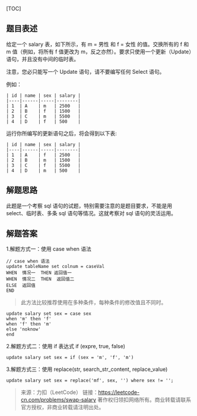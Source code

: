 [TOC]
## 题目表述

给定一个 salary 表，如下所示，有 m = 男性 和 f = 女性 的值。交换所有的 f 和 m 值（例如，将所有 f 值更改为 m，反之亦然）。要求只使用一个更新（Update）语句，并且没有中间的临时表。

注意，您必只能写一个 Update 语句，请不要编写任何 Select 语句。

例如：
```mysql
| id | name | sex | salary |
|----|------|-----|--------|
| 1  | A    | m   | 2500   |
| 2  | B    | f   | 1500   |
| 3  | C    | m   | 5500   |
| 4  | D    | f   | 500    |
```
运行你所编写的更新语句之后，将会得到以下表:
```mysql
| id | name | sex | salary |
|----|------|-----|--------|
| 1  | A    | f   | 2500   |
| 2  | B    | m   | 1500   |
| 3  | C    | f   | 5500   |
| 4  | D    | m   | 500    |
```

## 解题思路

此题是一个考察 sql 语句的试题，特别需要注意的是题目要求，不能是用 select、临时表、多条 sql 语句等情况。这就考察对 sql 语句的灵活运用。

## 解题答案

1.解题方式一：使用 case when 语法
```mysql
// case when 语法
update tableName set colnum = caseVal 
WHEN  情况一  THEN 返回值一 
WHEN  情况二  THEN  返回值二
ELSE  返回值
END 
```
> 此方法比较推荐使用在多种条件，每种条件的修改值且不同时。

```mysql
update salary set sex = case sex 
when 'm' then 'f'
when 'f' then 'm'
else 'noknow'
end
```
2.解题方式二：使用 if 表达式 if (expre, true, false)
```mysql
update salary set sex = if (sex = 'm', 'f', 'm')
```
3.解题方式三：使用 replace(str, search_str_content, replace_value)
```mysql
update salary set sex = replace('mf', sex, '') where sex != '';
```

> 来源：力扣（LeetCode）
链接：https://leetcode-cn.com/problems/swap-salary
著作权归领扣网络所有。商业转载请联系官方授权，非商业转载请注明出处。